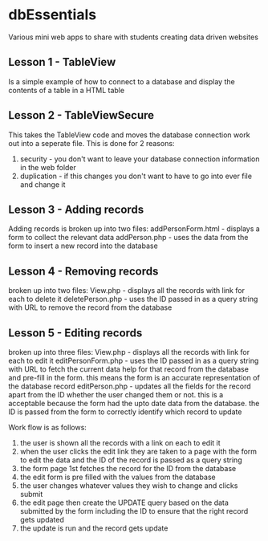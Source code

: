 # dbEssentials
Various mini web apps to share with students creating data driven websites

Lesson 1  - TableView
--------
Is a simple example of how to connect to a database and display the contents of a table in a HTML table


Lesson 2 - TableViewSecure
--------
This takes the TableView code and moves the database connection work out into a seperate file. This is done for 2 reasons:
1. security - you don't want to leave your database connection information in the web folder
2. duplication - if this changes you don't want to have to go into ever file and change it


Lesson 3 - Adding records
--------
Adding records is broken up into two files:
addPersonForm.html - displays a form to collect the relevant data
addPerson.php - uses the data from the form to insert a new record into the database


Lesson 4 - Removing records
--------
broken up into two files:
View.php - displays all the records with link for each to delete it
deletePerson.php - uses the ID passed in as a query string with URL to remove the record from the database


Lesson 5 - Editing records
--------
broken up into three files:
View.php - displays all the records with link for each to edit it
editPersonForm.php - uses the ID passed in as a query string with URL to fetch the current data help for that record from the database and pre-fill in the form. this means the form is an accurate representation of the database record
editPerson.php - updates all the fields for the record apart from the ID whether the user changed them or not. this is a acceptable because the form had the upto date data from the database. the ID is passed from the form to correctly identify which record to update

Work flow is as follows:
1. the user is shown all the records with a link on each to edit it
2. when the user clicks the edit link they are taken to a page with the form to edit the data and the ID of the record is passed as a query string
3. the form page 1st fetches the record for the ID from the database
4. the edit form is pre filled with the values from the database
5. the user changes whatever values they wish to change and clicks submit
6. the edit page then create the UPDATE query based on the data submitted by the form including the ID to ensure that the right record gets updated
7. the update is run and the record gets update